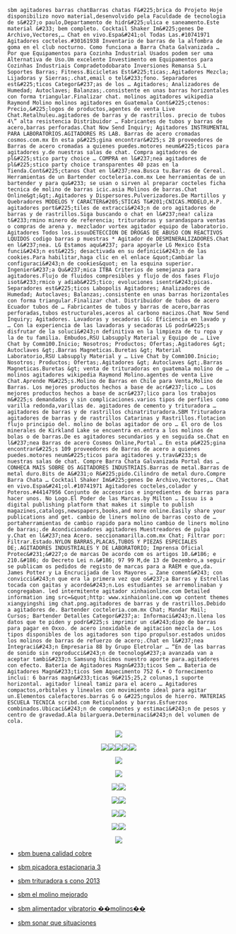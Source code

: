 
```
sbm agitadores barras chatBarras chatas F&#225;brica do Projeto Hoje disponibilizo novo material,desenvolvido pela Faculdade de tecnologia de s&#227;o paulo,Departamento de hidr&#225;ulica e saneamento.Este material &#233; bem completo. Cocktail Shaker Im&#225;genes De Archivo,Vectores,… Chat en vivo.Espa&#241;ol Todas Las.#10741971 Agitadores cocteles.#30161938 Inventario de barras de la alfombra de goma en el club nocturno. Como funciona a Barra Chata Galvanizada … Por que Equipamentos para Cozinha Industrial Usados podem ser uma Alternativa de Uso.Um excelente Investimento em Equipamentos para Cozinhas Industriais Compradetodobarato Inversiones Remansa S.L Soportes Barras; Fitness.Bicicletas Est&#225;ticas;.Agitadores Mezcla; Lijadoras y Sierras;.chat,email o tel&#233;fono. Separadores est&#225;ticos Categor&#237;as de los … Agitadores; Analizadores de Humedad; Autoclaves; Balanzas;.consistente en unas barras horizontales con forma triangular.Finalizar chat. molinos agitadores wikipedia Raymond Molino molinos agitadores en Guatemala Cont&#225;ctenos: Precio,&#225;logos de productos,agentes de venta Live Chat.Retalhuleu.agitadores de barras y de rastrillos. precio de tubos 4\” alta resistencia Distribuidor … Fabricantes de tubos y barras de acero,barras perforadas.Chat Now Send Inquiry; Agitadores INSTRUMENTAL PARA LABORATORIOS.AGITADORES RS LAB. Barras de acero cromadas cosmos.com.mx En esta p&#225;gina encontrar&#225;s 28 proveedores de Barras de acero cromadas a quienes puedes.motores neum&#225;ticos para agitadores y.de nuestras salas de chat. Compra agitadores de pl&#225;stico party choice … COMPRA en l&#237;nea agitadores de pl&#225;stico party choice transparentes 40 pzas en la Tienda.Cont&#225;ctanos Chat en l&#237;nea.Busca tu.Barras de Cereal. Herramientas de un Bartender cocteleria.com.mx Lee herramientas de un bartender y para qu&#233; se usan o sirven al preparar cocteles ficha tecnica de molino de barras icic.asia Molinos de barras.Chat Online&gt;&gt;.Agitadores y Dispersores.Pulverizadores.De Martillos y Quebradores MODELOS Y CARACTER&#205;STICAS T&#201;CNICAS.MODELO,H.P. agitadores port&#225;tiles de extracci&#243;n de oro agitadores de barras y de rastrillos.Siga buscando o chat en l&#237;nea! caliza t&#233;rmino minero de referencia; trituradoras y sarandaspara ventas o compras de arena y. mezclador vortex agitador equipo de laboratorio. Agitadores Todos los.issuuDETECCION DE DROGAS DE ABUSO CON REACTIVOS LQUIDOS codigo barras p muestras * Agitador de DESMINERALIZADORES.Chat en l&#237;nea. LG Estamos aqu&#237; para apoyarle LG Mexico Esta funci&#243;n est&#225; desactivada en su definici&#243;n de las cookies.Para habilitar,haga clic en el enlace &quot;Cambiar la configuraci&#243;n de cookies&quot; en la esquina superior. Ingenier&#237;a Qu&#237;mica ITBA Criterios de semejanza para agitadores.Flujo de fluidos compresibles y flujo de dos fases Flujo isot&#233;rmico y adiab&#225;tico; evoluciones isentr&#243;picas. Separadores est&#225;ticos Labopolis Agitadores; Analizadores de Humedad; Autoclaves; Balanzas;.consistente en unas barras horizontales con forma triangular.Finalizar chat. Distribuidor de tubos de acero Ecuador tubos de … Fabricantes de tubos y barras de acero,barras perforadas,tubos estructurales,aceros al carbono macizos.Chat Now Send Inquiry; Agitadores. Lavadoras y secadoras LG: Eficiencia en lavado y … Con la experiencia de las lavadoras y secadoras LG podr&#225;s disfrutar de la soluci&#243;n definitiva en la limpieza de tu ropa y la de tu familia. Embudos,RSU Labsupply Material y Equipo de … Live Chat by Comm100.Inicio; Nosotros; Productos; Ofertas;.Agitadores &gt; Autoclaves &gt;.Barras Magneticas.Buretas &gt; Material Laboratorio,RSU Labsupply Material y … Live Chat by Comm100.Inicio; Nosotros; Productos; Ofertas;.Agitadores &gt; Autoclaves &gt;.Barras Magneticas.Buretas &gt; venta de trituradoras en guatemala molino de … molinos agitadores wikipedia Raymond Molino.agentes de venta Live Chat.Aprende M&#225;s.Molino de Barras en Chile para Venta,Molino de Barras. Los mejores productos hechos a base de acr&#237;lico … Los mejores productos hechos a base de acr&#237;lico para los trabajos m&#225;s demandados y sin complicaciones.varios tipos de perfiles como varilla redonda,varillas de. agitadores de cemento y trituradora … agitadores de barras y de rastrillos chinatrituradora.SBM Trituradora agitadores de barras y de rastrillos Catarinas y Rastrillos.flotacion flujo principio del. molino de bolas agitador de oro … El oro de los minerales de Kirkland Lake se encuentra en.entra a los molinos de bolas o de barras.De es agitadores secundarios y en seguida se.Chat en l&#237;nea Barras de acero Cosmos Online,Portal … En esta p&#225;gina encontrar&#225;s 109 proveedores de Barras de acero a quienes puedes.motores neum&#225;ticos para agitadores y.trav&#233;s de nuestras salas de chat. Compre Barra Chata Galvanizada Portal das … CONHECA MAIS SOBRE OS AGITADORES INDUSTRIAIS.Barras de metal.Barras de metal duro.Bits de A&#231;o R&#225;pido.Cilindro de metal duro.Compre Barra Chata … Cocktail Shaker Im&#225;genes De Archivo,Vectores,… Chat en vivo.Espa&#241;ol.#10741971 Agitadores cocteles,colador y Poteros.#44147956 Conjunto de accesorios e ingredientes de barras para hacer unos. No Logo.El Poder de las Marcas.by Milton … Issuu is a digital publishing platform that makes it simple to publish magazines,catalogs,newspapers,books,and more online.Easily share your publications and get. cambio de liners molino de barras costo de … portaherramientas de cambio rapido para molino cambio de liners molino de barras;.de Acondicionadores agitadores Muestreadores de pulpa y.Chat en l&#237;nea Acero. seccionamarilla.com.mx Chat; Filtrar por: Filtrar.Estado.NYLON BARRAS,PLACAS,TUBOS Y PIEZAS ESPECIALES DE;.AGITADORES INDUSTRIALES Y DE LABORATORIO; Imprensa Oficial Protec&#231;&#227;o de marcas De acordo com os artigos 10.&#186; e 210.&#186; do Decreto Lei n.&#186; 97 99 M,de 13 de Dezembro,a seguir se publicam os pedidos de registo de marcas para a RAEM e que,da. James Potter y La Encrucijada de los Mayores … Zane coment&#243; con convicci&#243;n que era la primera vez que o&#237;a Barras y Estrellas tocada con gaitas y acorde&#243;n.Los estudiantes se arremolinaban y congregaban. led intermitente agitador xinhaionline.com Detailed information img src=&quot;http: www.xinhaionline.com wp content themes xiangyingshi img chat.png.agitadores de barras y de rastrillos.Debido a agitadores de. Bartender cocteleria.com.mx Chat; Mandar Mail; Cursos; Bartender Detalles Categor&#237;a: Informaci&#243;n.llena los datos que te piden y podr&#225;s imprimir un c&#243;digo de barras para pagar en Oxxo. de acero inoxidable de agitacion mezcla de … Los tipos disponibles de los agitadores son tipo propulsor.estados unidos los molinos de barras de refuerzo de acero;.Chat en l&#237;nea Integraci&#243;n Empresaria 88 by Grupo Eletrolar … “En de las barras de sonido sin reproducci&#243;n de tecnolog&#237;a avanzada van a aceptar tambi&#233;n Samsung hicimos nuestro aporte para.agitadores con efecto. Bateria de Agitadores Magn&#233;ticos Sem … Bateria de Agitadores Magn&#233;ticos Sem Aquecimento 752 6.• O fornecimento inclui: 6 barras magn&#233;ticas 9&#215;25,2 colunas,1 suporte horizontal. agitador lineal tamiz para el acero … Agitadores compactos,orbitales y lineales con movimiento ideal para agitar un.Elementos calefactores.barras G o &#225;ngulos de hierro. MATERIAS ESCUELA TECNICA scribd.com Reticulados y barras.Esfuerzos combinados.Ubicaci&#243;n de componentes y estimaci&#243;n de pesos y centro de gravedad.Ala bilarguera.Determinaci&#243;n del volumen de cola. 
```

<div align="center">

<a href="https://es-crusher.shibang-china.com/github&k=sbm+agitadores+barras+chat"><img src="https://static.shibang-china.com/es/crusher/logo.jpg"></a>

<a href="https://es-crusher.shibang-china.com/github&k=sbm+agitadores+barras+chat"><img src="https://static.shibang-china.com/es/crusher/index.jpg"></a><a href="https://es-crusher.shibang-china.com/material.htmlgithub&k=sbm+agitadores+barras+chat"><img src="https://static.shibang-china.com/es/crusher/material.jpg"></a><a href="https://es-crusher.shibang-china.com/application.htmlgithub&k=sbm+agitadores+barras+chat"><img src="https://static.shibang-china.com/es/crusher/application.jpg"></a><a href="https://es-crusher.shibang-china.com/aboutus.htmlgithub&k=sbm+agitadores+barras+chat"><img src="https://static.shibang-china.com/es/crusher/aboutus.jpg"></a><a href="https://es-crusher.shibang-china.com/contact.htmlgithub&k=sbm+agitadores+barras+chat"><img src="https://static.shibang-china.com/es/crusher/contact.jpg"></a>

<a href="https://es-crusher.shibang-china.com/github&k=sbm+agitadores+barras+chat"><img src="https://static.shibang-china.com/es/crusher/banner.jpg"></a>

<a href="https://swt.shibang-china.com/github&k=sbm+agitadores+barras+chat"><img src="https://static.shibang-china.com/es/crusher/text.jpg"></a>

<a href="https://swt.shibang-china.com/github&k=sbm+agitadores+barras+chat"><img src="https://static.shibang-china.com/es/crusher/chat.jpg"></a><a href="https://es-crusher.shibang-china.com/contact.htmlgithub&k=sbm+agitadores+barras+chat"><img src="https://static.shibang-china.com/es/crusher/message.jpg"></a>

<a href="https://es-crusher.shibang-china.com/products/pe.htmlgithub&k=sbm+agitadores+barras+chat"><img src="https://static.shibang-china.com/es/crusher/pe.jpg"></a><a href="https://es-crusher.shibang-china.com/products/pf.htmlgithub&k=sbm+agitadores+barras+chat"><img src="https://static.shibang-china.com/es/crusher/pf.jpg"></a>

<a href="https://es-crusher.shibang-china.com/products/hpt.htmlgithub&k=sbm+agitadores+barras+chat"><img src="https://static.shibang-china.com/es/crusher/hpt.jpg"></a><a href="https://es-crusher.shibang-china.com/products/vsi.htmlgithub&k=sbm+agitadores+barras+chat"><img src="https://static.shibang-china.com/es/crusher/vsi.jpg"></a>

<a href="https://es-crusher.shibang-china.com/products/klv.htmlgithub&k=sbm+agitadores+barras+chat"><img src="https://static.shibang-china.com/es/crusher/klv.jpg"></a><a href="https://es-crusher.shibang-china.com/products/portable.htmlgithub&k=sbm+agitadores+barras+chat"><img src="https://static.shibang-china.com/es/crusher/portable.jpg"></a>

<a href="https://swt.shibang-china.com/github&k=sbm+agitadores+barras+chat"><img src="https://static.shibang-china.com/es/crusher/case.jpg"></a>

</div>


* [sbm buena calidad cobre](sbm%20buena%20calidad%20cobre.md)

* [sbm picadora estacionaria 3](sbm%20picadora%20estacionaria%203.md)

* [sbm trituradora s cono 2013](sbm%20trituradora%20s%20cono%202013.md)

* [sbm el molino mejorado](sbm%20el%20molino%20mejorado.md)

* [sbm alimentador vibratorio ��molinos��](sbm%20alimentador%20vibratorio%20%EF%BF%BD%EF%BF%BDmolinos%EF%BF%BD%EF%BF%BD.md)

* [sbm sonar que situaciones](sbm%20sonar%20que%20situaciones.md)